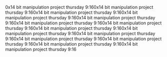 0x14 bit manipulation project thursday 9:160x14 bit manipulation project thursday 9:160x14 bit manipulation project thursday 9:160x14 bit manipulation project thursday 9:160x14 bit manipulation project thursday 9:160x14 bit manipulation project thursday 9:160x14 bit manipulation project thursday 9:160x14 bit manipulation project thursday 9:160x14 bit manipulation project thursday 9:160x14 bit manipulation project thursday 9:160x14 bit manipulation project thursday 9:160x14 bit manipulation project thursday 9:160x14 bit manipulation project thursday 9:160x14 bit manipulation project thursday 9:16
